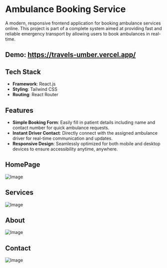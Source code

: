 # Ambulance Booking Service

A modern, responsive frontend application for booking ambulance services online. This project is part of a complete system aimed at providing fast and reliable emergency transport by allowing users to book ambulances in real-time.

## Demo: https://travels-umber.vercel.app/

## Tech Stack

- **Framework**: React.js
- **Styling**: Tailwind CSS
- **Routing**: React Router

## Features
- **Simple Booking Form**: Easily fill in patient details including name and contact number for quick ambulance requests.
- **Instant Driver Contact**: Directly connect with the assigned ambulance driver for real-time communication and updates.
- **Responsive Design**: Seamlessly optimized for both mobile and desktop devices to ensure accessibility anytime, anywhere.

## HomePage
![Image](https://github.com/user-attachments/assets/8ab7fed2-19cf-4722-a335-faf10f75abd5)

## Services
![Image](https://github.com/user-attachments/assets/a492f743-7a6e-461c-95e0-76eb9566d70b)

## About
![Image](https://github.com/user-attachments/assets/15da36be-b891-48ca-b6e2-83cd0c753405)

## Contact
![Image](https://github.com/user-attachments/assets/5562c2b5-0410-4c6e-916c-52167e34f6c4)
